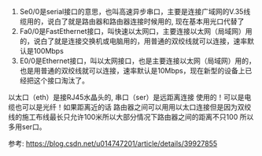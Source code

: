 1. Se0/0是serial接口的意思，也叫高速异步串口，主要是连接广域网的V.35线缆用的，说白了就是路由器和路由器连接时候用的, 现在基本用光口代替了
2. Fa0/0是FastEthernet接口，叫快速以太网口，主要连接以太网（局域网）用的，说白了就是连接交换机或电脑用的，用普通的双绞线就可以连接，速率默认是100Mbps
3. E0/0是Ethernet接口，叫以太网接口，也是主要连接以太网（局域网）用的，也是用普通的双绞线就可以连接，速率默认是10Mbps，现在新型的设备上已经把这个接口淘汰了。

以太口（eth）是接RJ45水晶头的, 串口（ser）是远距离连接 使用的！可以是电缆也可以是光纤！如果距离近的话 路由器之间可以用用以太口连接但是因为双绞线的施工布线最长只允许100米所以大部分情况下路由器之间的距离不只100 所以多用ser口。

参考:
https://blog.csdn.net/u014747201/article/details/39927855